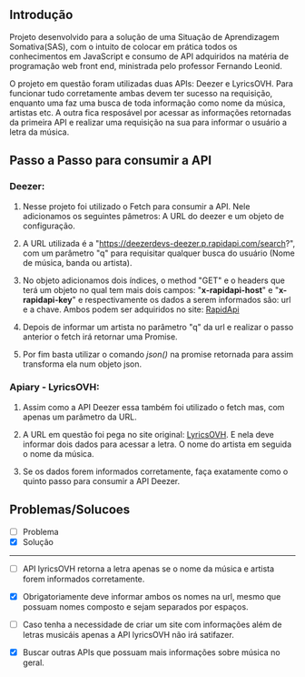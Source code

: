 ## Introdução

Projeto desenvolvido para a solução de uma Situação de Aprendizagem Somativa(SAS), com o intuito de colocar em prática todos os conhecimentos em JavaScript e consumo de API adquiridos na matéria de programação web front end, ministrada pelo professor Fernando Leonid.

O projeto em questão foram utilizadas duas APIs: Deezer e LyricsOVH. Para funcionar tudo corretamente ambas devem ter sucesso na requisição, enquanto uma faz uma busca de toda informação como nome da música, artistas etc. A outra fica resposável por acessar as informações retornadas da primeira API e realizar uma requisição na sua para informar o usuário a letra da música.



## Passo a Passo para consumir a API

### Deezer:

1. Nesse projeto foi utilizado o Fetch para consumir a API. Nele adicionamos os seguintes pâmetros: A URL do deezer e um objeto de configuração.

2. A URL utilizada é a "https://deezerdevs-deezer.p.rapidapi.com/search?", com um parâmetro "q" para requisitar qualquer busca do usuário (Nome de música, banda ou artista).

3. No objeto adicionamos dois índices, o method "GET" e o headers que terá um objeto no qual tem mais dois campos: "**x-rapidapi-host**" e "**x-rapidapi-key**" e respectivamente os dados a serem informados são: url e a chave. Ambos podem ser adquiridos no site: [RapidApi](https://rapidapi.com/deezerdevs/api/deezer-1)

4. Depois de informar um artista no parâmetro "q" da url e realizar o passo anterior o fetch irá retornar uma Promise.

5. Por fim basta utilizar o comando _json()_ na promise retornada para assim transforma ela num objeto json.

### Apiary - LyricsOVH:

1. Assim como a API Deezer essa também foi utilizado o fetch mas, com apenas um parâmetro da URL.

2. A URL em questão foi pega no site original: [LyricsOVH](https://api.lyrics.ovh/v1/artist/title). E nela deve informar dois dados para acessar a letra. O nome do artista em seguida o nome da música.

3. Se os dados forem informados corretamente, faça exatamente como o quinto passo para consumir a API Deezer.

## Problemas/Solucoes

- [ ] Problema 
- [x] Solução
--------------------------------------------------------------------------------------------------------
- [ ] API lyricsOVH retorna a letra apenas se o nome da música e artista forem informados corretamente.

- [x] Obrigatoriamente deve informar ambos os nomes na url, mesmo que possuam nomes composto e sejam separados por espaços.

- [ ] Caso tenha a necessidade de criar um site com informações além de letras musicáis apenas a API lyricsOVH não irá satifazer.

- [x] Buscar outras APIs que possuam mais informações sobre música no geral. 
